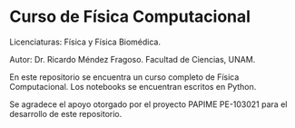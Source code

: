 # Curso de Física Computacional

Licenciaturas: Física y Física Biomédica.

Autor: Dr. Ricardo Méndez Fragoso. Facultad de Ciencias, UNAM.

En este repositorio se encuentra un curso completo de Física Computacional. Los notebooks se encuentran escritos en Python. 

Se agradece el apoyo otorgado por el proyecto PAPIME PE-103021 para el desarrollo de este repositorio.